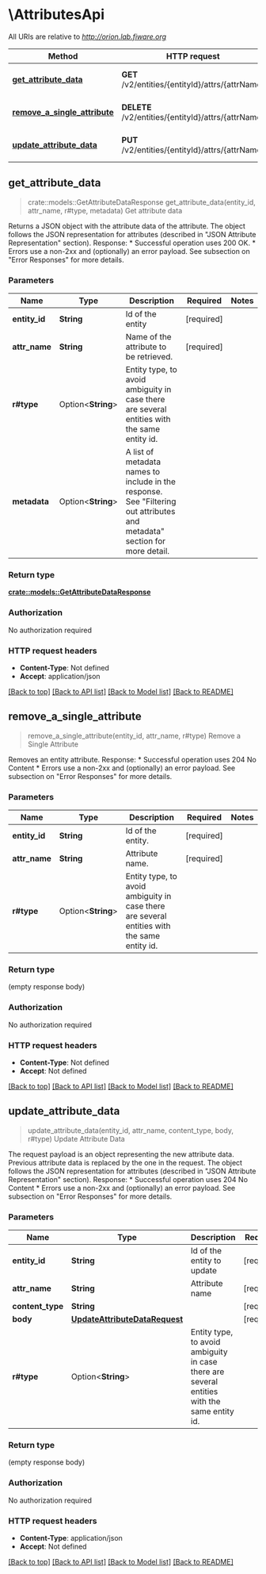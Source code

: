 # \AttributesApi

All URIs are relative to *http://orion.lab.fiware.org*

Method | HTTP request | Description
------------- | ------------- | -------------
[**get_attribute_data**](AttributesApi.md#get_attribute_data) | **GET** /v2/entities/{entityId}/attrs/{attrName} | Get attribute data
[**remove_a_single_attribute**](AttributesApi.md#remove_a_single_attribute) | **DELETE** /v2/entities/{entityId}/attrs/{attrName} | Remove a Single Attribute
[**update_attribute_data**](AttributesApi.md#update_attribute_data) | **PUT** /v2/entities/{entityId}/attrs/{attrName} | Update Attribute Data



## get_attribute_data

> crate::models::GetAttributeDataResponse get_attribute_data(entity_id, attr_name, r#type, metadata)
Get attribute data

Returns a JSON object with the attribute data of the attribute. The object follows the JSON representation for attributes (described in \"JSON Attribute Representation\" section). Response: * Successful operation uses 200 OK. * Errors use a non-2xx and (optionally) an error payload. See subsection on \"Error Responses\" for   more details.

### Parameters


Name | Type | Description  | Required | Notes
------------- | ------------- | ------------- | ------------- | -------------
**entity_id** | **String** | Id of the entity | [required] |
**attr_name** | **String** | Name of the attribute to be retrieved. | [required] |
**r#type** | Option<**String**> | Entity type, to avoid ambiguity in case there are several entities with the same entity id. |  |
**metadata** | Option<**String**> | A list of metadata names to include in the response. See \"Filtering out attributes and metadata\" section for more detail. |  |

### Return type

[**crate::models::GetAttributeDataResponse**](GetAttributeDataResponse.md)

### Authorization

No authorization required

### HTTP request headers

- **Content-Type**: Not defined
- **Accept**: application/json

[[Back to top]](#) [[Back to API list]](../README.md#documentation-for-api-endpoints) [[Back to Model list]](../README.md#documentation-for-models) [[Back to README]](../README.md)


## remove_a_single_attribute

> remove_a_single_attribute(entity_id, attr_name, r#type)
Remove a Single Attribute

Removes an entity attribute. Response: * Successful operation uses 204 No Content * Errors use a non-2xx and (optionally) an error payload. See subsection on \"Error Responses\" for   more details.

### Parameters


Name | Type | Description  | Required | Notes
------------- | ------------- | ------------- | ------------- | -------------
**entity_id** | **String** | Id of the entity. | [required] |
**attr_name** | **String** | Attribute name. | [required] |
**r#type** | Option<**String**> | Entity type, to avoid ambiguity in case there are several entities with the same entity id. |  |

### Return type

 (empty response body)

### Authorization

No authorization required

### HTTP request headers

- **Content-Type**: Not defined
- **Accept**: Not defined

[[Back to top]](#) [[Back to API list]](../README.md#documentation-for-api-endpoints) [[Back to Model list]](../README.md#documentation-for-models) [[Back to README]](../README.md)


## update_attribute_data

> update_attribute_data(entity_id, attr_name, content_type, body, r#type)
Update Attribute Data

The request payload is an object representing the new attribute data. Previous attribute data is replaced by the one in the request. The object follows the JSON representation for attributes (described in \"JSON Attribute Representation\" section). Response: * Successful operation uses 204 No Content * Errors use a non-2xx and (optionally) an error payload. See subsection on \"Error Responses\" for   more details.

### Parameters


Name | Type | Description  | Required | Notes
------------- | ------------- | ------------- | ------------- | -------------
**entity_id** | **String** | Id of the entity to update | [required] |
**attr_name** | **String** | Attribute name | [required] |
**content_type** | **String** |  | [required] |
**body** | [**UpdateAttributeDataRequest**](UpdateAttributeDataRequest.md) |  | [required] |
**r#type** | Option<**String**> | Entity type, to avoid ambiguity in case there are several entities with the same entity id. |  |

### Return type

 (empty response body)

### Authorization

No authorization required

### HTTP request headers

- **Content-Type**: application/json
- **Accept**: Not defined

[[Back to top]](#) [[Back to API list]](../README.md#documentation-for-api-endpoints) [[Back to Model list]](../README.md#documentation-for-models) [[Back to README]](../README.md)

